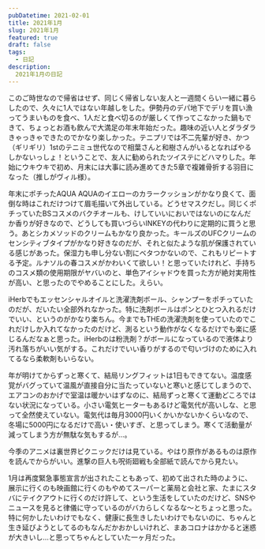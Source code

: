 ```yaml
---
pubDatetime: 2021-02-01
title: 2021年1月
slug: 2021年1月
featured: true
draft: false
tags:
  - 日記
description:
  2021年1月の日記
---
```


このご時世なので帰省はせず、同じく帰省しない友人と一週間くらい一緒に暮らしたので、久々に1人ではない年越しをした。伊勢丹のデパ地下でデリを買い漁ってうまいものを食べ、1人だと食べ切るのが厳しくて作ってこなかった鍋もできて、ちょっとお酒も飲んで大満足の年末年始だった。趣味の近い人とダラダラきゃっきゃできたのでかなり楽しかった。テニプリでは不二先輩が好き、かつ（ギリギリ）1stのテニミュ世代なので相葉さんと和樹さんがいるとなればやるしかないっしょ！ということで、友人に勧められたツイステにどハマりした。年始にウキウキで初め、月末には大事に読み進めてきた5章で複雑骨折する羽目になった（推しがヴィル様）。

年末にポチったAQUA AQUAのイエローのカラークッションがかなり良くて、面倒な時はこれだけつけて眉毛描いて外出している。どうせマスクだし。同じくポチっていたBSコスメのバクチオールも、けしていいにおいではないのになんだか香りが好きなので、どうしても買いづらいINKEYの代わりに定期的に買うと思う。あとシカメソッドのクリームもかなり良かった。キールズのUFCクリームのセンシティブタイプがかなり好きなのだが、それと似たような肌が保護されている感じがあった。保湿力も申し分ない割にベタつかないので、これもリピートする予定。ルナソルの春コスメがかわいくて欲しい！と思っていたけれど、手持ちのコスメ類の使用期限がヤバいのと、単色アイシャドウを買った方が絶対実用性が高い、と思ったのでやめることにした。えらい。

iHerbでもエッセンシャルオイルと洗濯洗剤ボール、シャンプーをポチっていたのだが、だいたい全部外れなかった。特に洗剤ボールはポンとひとつ入れるだけでいい、というのがかなり楽ちん。今までもTHEの洗濯洗剤を使っていたのでこれだけしか入れてなかったのだけど、測るという動作がなくなるだけでも楽に感じるんだなぁと思った。iHerbのは粉洗剤？がボールになっているので液体より汚れ落ちがいい気がする。これだけでいい香りがするので匂いづけのために入れてるなら柔軟剤もいらない。

年が明けてからずっと寒くて、結局リングフィットは1日もできてない。温度感覚がバグっていて温風が直接自分に当たっていないと寒いと感じてしまうので、エアコンのおかげで室温は暖かいはずなのに、結局ずっと寒くて運動どころではない状況になっている。小さい電気ヒーターもあるけど電気代が高いしな、と思って全然使えていない。電気代は毎月3000円いくかいかないかくらいなので、冬場に5000円になるだけで高い・使いすぎ、と思ってしまう。寒くて活動量が減ってしまう方が無駄な気もするが…。

今季のアニメは裏世界ピクニックだけは見ている。やはり原作があるものは原作を読んでからがいい。進撃の巨人も呪術廻戦も全部紙で読んでから見たい。

1月は再度緊急事態宣言が出されたこともあって、初めて出された時のように、展示に行くのも映画館に行くのもやめてスーパーと薬局と会社と家、たまにスタバにテイクアウトに行くのだけ許して、という生活をしていたのだけど、SNSやニュースを見ると律儀に守っているのがバカらしくなるな～とちょっと思った。特に何かしたいわけでもなく、健康に長生きしたいわけでもないのに、ちゃんと生き延びようとしてるのもなんだかおかしいけれど、まあコロナはかかると迷惑が大きいし…と思ってちゃんとしていた一ヶ月だった。